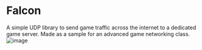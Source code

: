 # Falcon

A simple UDP library to send game traffic across the internet to a dedicated game server. Made as a sample for an advanced game networking class.
![image](https://github.com/user-attachments/assets/01e06960-1e79-451c-bbaa-224b1d2a9d5c)
